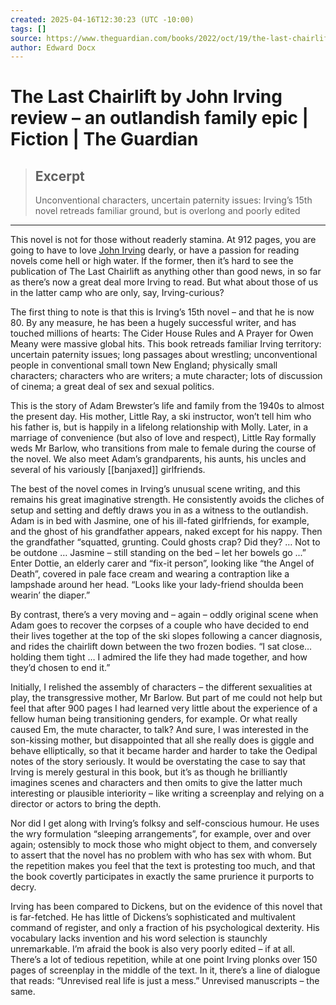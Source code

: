 ```yaml
---
created: 2025-04-16T12:30:23 (UTC -10:00)
tags: []
source: https://www.theguardian.com/books/2022/oct/19/the-last-chairlift-by-john-irving-review-an-outlandish-family-epic
author: Edward Docx
---
```


# The Last Chairlift by John Irving review – an outlandish family epic | Fiction | The Guardian

> ## Excerpt
> Unconventional characters, uncertain paternity issues: Irving’s 15th novel retreads familiar ground, but is overlong and poorly edited

---
This novel is not for those without readerly stamina. At 912 pages, you are going to have to love [John Irving](https://www.theguardian.com/books/johnirving) dearly, or have a passion for reading novels come hell or high water. If the former, then it’s hard to see the publication of The Last Chairlift as anything other than good news, in so far as there’s now a great deal more Irving to read. But what about those of us in the latter camp who are only, say, Irving-curious?

The first thing to note is that this is Irving’s 15th novel – and that he is now 80. By any measure, he has been a hugely successful writer, and has touched millions of hearts: The Cider House Rules and A Prayer for Owen Meany were massive global hits. This book retreads familiar Irving territory: uncertain paternity issues; long passages about wrestling; unconventional people in conventional small town New England; physically small characters; characters who are writers; a mute character; lots of discussion of cinema; a great deal of sex and sexual politics.

This is the story of Adam Brewster’s life and family from the 1940s to almost the present day. His mother, Little Ray, a ski instructor, won’t tell him who his father is, but is happily in a lifelong relationship with Molly. Later, in a marriage of convenience (but also of love and respect), Little Ray formally weds Mr Barlow, who transitions from male to female during the course of the novel. We also meet Adam’s grandparents, his aunts, his uncles and several of his variously [[banjaxed]] girlfriends.

The best of the novel comes in Irving’s unusual scene writing, and this remains his great imaginative strength. He consistently avoids the cliches of setup and setting and deftly draws you in as a witness to the outlandish. Adam is in bed with Jasmine, one of his ill-fated girlfriends, for example, and the ghost of his grandfather appears, naked except for his nappy. Then the grandfather “squatted, grunting. Could ghosts crap? Did they? … Not to be outdone … Jasmine – still standing on the bed – let her bowels go ...” Enter Dottie, an elderly carer and “fix-it person”, looking like “the Angel of Death”, covered in pale face cream and wearing a contraption like a lampshade around her head. “Looks like your lady-friend shoulda been wearin’ the diaper.”

By contrast, there’s a very moving and – again – oddly original scene when Adam goes to recover the corpses of a couple who have decided to end their lives together at the top of the ski slopes following a cancer diagnosis, and rides the chairlift down between the two frozen bodies. “I sat close… holding them tight … I admired the life they had made together, and how they’d chosen to end it.”

Initially, I relished the assembly of characters – the different sexualities at play, the transgressive mother, Mr Barlow. But part of me could not help but feel that after 900 pages I had learned very little about the experience of a fellow human being transitioning genders, for example. Or what really caused Em, the mute character, to talk? And sure, I was interested in the son-kissing mother, but disappointed that all she really does is giggle and behave elliptically, so that it became harder and harder to take the Oedipal notes of the story seriously. It would be overstating the case to say that Irving is merely gestural in this book, but it’s as though he brilliantly imagines scenes and characters and then omits to give the latter much interesting or plausible interiority – like writing a screenplay and relying on a director or actors to bring the depth.


Nor did I get along with Irving’s folksy and self-conscious humour. He uses the wry formulation “sleeping arrangements”, for example, over and over again; ostensibly to mock those who might object to them, and conversely to assert that the novel has no problem with who has sex with whom. But the repetition makes you feel that the text is protesting too much, and that the book covertly participates in exactly the same prurience it purports to decry.

Irving has been compared to Dickens, but on the evidence of this novel that is far-fetched. He has little of Dickens’s sophisticated and multivalent command of register, and only a fraction of his psychological dexterity. His vocabulary lacks invention and his word selection is staunchly unremarkable. I’m afraid the book is also very poorly edited – if at all. There’s a lot of tedious repetition, while at one point Irving plonks over 150 pages of screenplay in the middle of the text. In it, there’s a line of dialogue that reads: “Unrevised real life is just a mess.” Unrevised manuscripts – the same.
